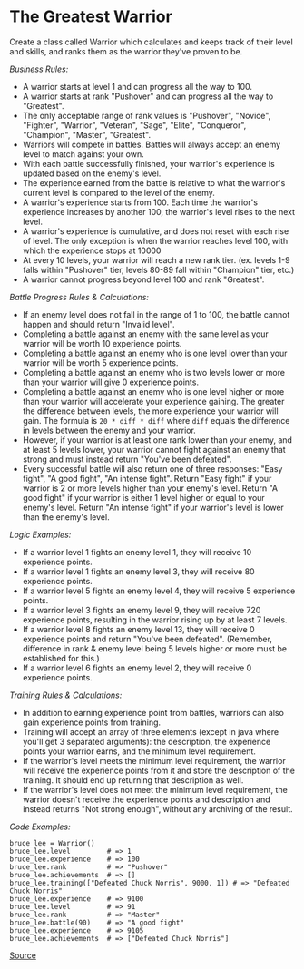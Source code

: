 # The Greatest Warrior

Create a class called Warrior which calculates and keeps track of their
level and skills, and ranks them as the warrior they've proven to be.

*Business Rules:*

-   A warrior starts at level 1 and can progress all the way to 100.
-   A warrior starts at rank "Pushover" and can progress all the way
    to "Greatest".
-   The only acceptable range of rank values is "Pushover", "Novice",
    "Fighter", "Warrior", "Veteran", "Sage", "Elite", "Conqueror",
    "Champion", "Master", "Greatest".
-   Warriors will compete in battles. Battles will always accept an
    enemy level to match against your own.
-   With each battle successfully finished, your warrior's experience is
    updated based on the enemy's level.
-   The experience earned from the battle is relative to what the warrior's
    current level is compared to the level of the enemy.
-   A warrior's experience starts from 100. Each time the warrior's
    experience increases by another 100, the warrior's level rises to the
    next level.
-   A warrior's experience is cumulative, and does not reset with each rise
    of level. The only exception is when the warrior reaches level 100, with
    which the experience stops at 10000
-   At every 10 levels, your warrior will reach a new rank tier. (ex. levels
    1-9 falls within "Pushover" tier, levels 80-89 fall within "Champion" tier,
    etc.)
-   A warrior cannot progress beyond level 100 and rank "Greatest".

*Battle Progress Rules & Calculations:*

-   If an enemy level does not fall in the range of 1 to 100, the battle
    cannot happen and should return "Invalid level".
-   Completing a battle against an enemy with the same level as your warrior
    will be worth 10 experience points.
-   Completing a battle against an enemy who is one level lower than your
    warrior will be worth 5 experience points.
-   Completing a battle against an enemy who is two levels lower or more than
    your warrior will give 0 experience points.
-   Completing a battle against an enemy who is one level higher or more than
    your warrior will accelerate your experience gaining. The greater the
    difference between levels, the more experience your warrior will gain. The
    formula is `20 * diff * diff` where `diff` equals the difference in levels
    between the enemy and your warrior.
-   However, if your warrior is at least one rank lower than your enemy, and at
    least 5 levels lower, your warrior cannot fight against an enemy that strong
    and must instead return "You've been defeated".
-   Every successful battle will also return one of three responses: "Easy fight",
    "A good fight", "An intense fight". Return "Easy fight" if your warrior is 2
    or more levels higher than your enemy's level. Return "A good fight" if your
    warrior is either 1 level higher or equal to your enemy's level. Return "An
    intense fight" if your warrior's level is lower than the enemy's level.

*Logic Examples:*

-   If a warrior level 1 fights an enemy level 1, they will receive 10 experience
    points.
-   If a warrior level 1 fights an enemy level 3, they will receive 80 experience
    points.
-   If a warrior level 5 fights an enemy level 4, they will receive 5 experience
    points.
-   If a warrior level 3 fights an enemy level 9, they will receive 720 experience
    points, resulting in the warrior rising up by at least 7 levels.
-   If a warrior level 8 fights an enemy level 13, they will receive 0 experience
    points and return "You've been defeated". (Remember, difference in rank & enemy
    level being 5 levels higher or more must be established for this.)
-   If a warrior level 6 fights an enemy level 2, they will receive 0 experience points.

*Training Rules & Calculations:*

-   In addition to earning experience point from battles, warriors can also gain
    experience points from training.
-   Training will accept an array of three elements (except in java where you'll get
    3 separated arguments): the description, the experience points your warrior earns,
    and the minimum level requirement.
-   If the warrior's level meets the minimum level requirement, the warrior will receive
    the experience points from it and store the description of the training. It should
    end up returning that description as well.
-   If the warrior's level does not meet the minimum level requirement, the warrior
    doesn't receive the experience points and description and instead returns "Not
    strong enough", without any archiving of the result.

*Code Examples:*

<!-- markdownlint-disable MD013 -->
```text
bruce_lee = Warrior()
bruce_lee.level         # => 1
bruce_lee.experience    # => 100
bruce_lee.rank          # => "Pushover"
bruce_lee.achievements  # => []
bruce_lee.training(["Defeated Chuck Norris", 9000, 1]) # => "Defeated Chuck Norris"
bruce_lee.experience    # => 9100
bruce_lee.level         # => 91
bruce_lee.rank          # => "Master"
bruce_lee.battle(90)    # => "A good fight"
bruce_lee.experience    # => 9105
bruce_lee.achievements  # => ["Defeated Chuck Norris"]
```
<!-- markdownlint-enable MD013 -->

[Source](https://www.codewars.com/kata/5941c545f5c394fef900000c)